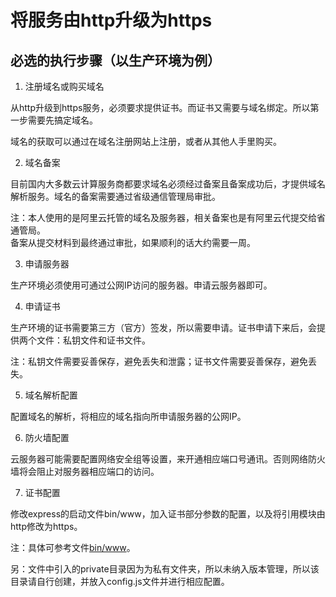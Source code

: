 # 将服务由http升级为https

## 必选的执行步骤（以生产环境为例）

1. 注册域名或购买域名

从http升级到https服务，必须要求提供证书。而证书又需要与域名绑定。所以第一步需要先搞定域名。

域名的获取可以通过在域名注册网站上注册，或者从其他人手里购买。

2. 域名备案

目前国内大多数云计算服务商都要求域名必须经过备案且备案成功后，才提供域名解析服务。域名的备案需要通过省级通信管理局审批。

注：本人使用的是阿里云托管的域名及服务器，相关备案也是有阿里云代提交给省通管局。  
备案从提交材料到最终通过审批，如果顺利的话大约需要一周。

3. 申请服务器

生产环境必须使用可通过公网IP访问的服务器。申请云服务器即可。

4. 申请证书

生产环境的证书需要第三方（官方）签发，所以需要申请。证书申请下来后，会提供两个文件：私钥文件和证书文件。

注：私钥文件需要妥善保存，避免丢失和泄露；证书文件需要妥善保存，避免丢失。

5. 域名解析配置

配置域名的解析，将相应的域名指向所申请服务器的公网IP。

6. 防火墙配置

云服务器可能需要配置网络安全组等设置，来开通相应端口号通讯。否则网络防火墙将会阻止对服务器相应端口的访问。

7. 证书配置

修改express的启动文件bin/www，加入证书部分参数的配置，以及将引用模块由http修改为https。

注：具体可参考文件[bin/www](../bin/www)。

另：文件中引入的private目录因为为私有文件夹，所以未纳入版本管理，所以该目录请自行创建，并放入config.js文件并进行相应配置。